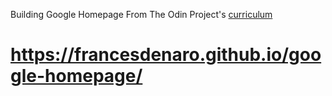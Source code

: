 Building Google Homepage
From The Odin Project's [curriculum](http://www.theodinproject.com/web-development-101/html-css) 
# https://francesdenaro.github.io/google-homepage/
